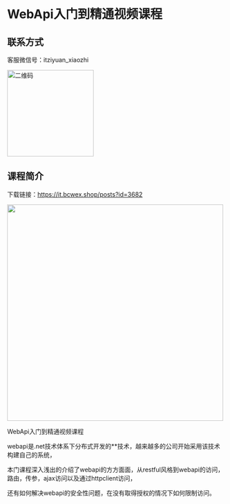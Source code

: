 # WebApi入门到精通视频课程

## 联系方式

客服微信号：itziyuan_xiaozhi

<img src="https://ziyuanyun.oss-cn-guangzhou.aliyuncs.com/common/20240614073449/666b82192834a.jpg" width="200" height="200" alt="二维码">

## 课程简介

下载链接：https://it.bcwex.shop/posts?id=3682

<img src="https://ziyuanyun.oss-cn-guangzhou.aliyuncs.com/yun/20240515185258/6644940a52613.jpg" width="500" alt="">

  

 WebApi入门到精通视频课程

 webapi是.net技术体系下分布式开发的**技术，越来越多的公司开始采用该技术构建自己的系统，

 本门课程深入浅出的介绍了webapi的方方面面，从restful风格到webapi的访问，路由，传参，ajax访问以及通过httpclient访问，

 还有如何解决webapi的安全性问题，在没有取得授权的情况下如何限制访问。

  